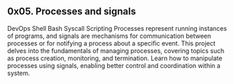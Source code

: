 ## 0x05. Processes and signals
DevOps
Shell
Bash
Syscall
Scripting
Processes represent running instances of programs, and signals are mechanisms for communication between processes or for notifying a process about a specific event.
This project delves into the fundamentals of managing processes, covering topics such as process creation, monitoring, and termination. Learn how to manipulate processes using signals, enabling better control and coordination within a system.
